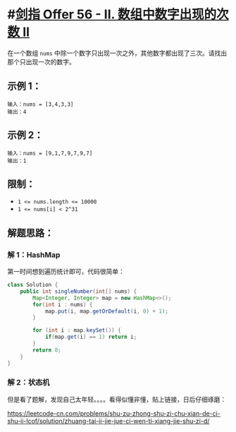 # #[剑指 Offer 56 - II. 数组中数字出现的次数 II](https://leetcode-cn.com/problems/shu-zu-zhong-shu-zi-chu-xian-de-ci-shu-ii-lcof/)

在一个数组 `nums` 中除一个数字只出现一次之外，其他数字都出现了三次。请找出那个只出现一次的数字。

## 示例 1：

```
输入：nums = [3,4,3,3]
输出：4
```

## 示例 2：

```
输入：nums = [9,1,7,9,7,9,7]
输出：1
```

## 限制：

- `1 <= nums.length <= 10000`
- `1 <= nums[i] < 2^31`



## 解题思路：

### 解 1：HashMap

第一时间想到遍历统计即可，代码很简单：

~~~java
class Solution {
    public int singleNumber(int[] nums) {
        Map<Integer, Integer> map = new HashMap<>();
        for(int i : nums) {
            map.put(i, map.getOrDefault(i, 0) + 1);
        }

        for (int i : map.keySet()) {
            if(map.get(i) == 1) return i;
        }
        return 0;
    }
}
~~~

### 解 2：状态机

但是看了题解，发现自己太年轻。。。。看得似懂非懂，贴上链接，日后仔细琢磨：

https://leetcode-cn.com/problems/shu-zu-zhong-shu-zi-chu-xian-de-ci-shu-ii-lcof/solution/zhuang-tai-ji-jie-jue-ci-wen-ti-xiang-jie-shu-zi-d/